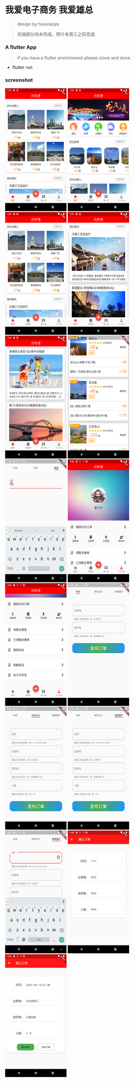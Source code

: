 # 我爱电子商务 我爱雄总 
> design by huoxiaoye

> 后端部分尚未完成，预计本周三之前完成.

### A flutter App
> if you hava a flutter environment please clone and done
* flutter run

### screenshot

<img src="./images/1.png" width="200" height="400">
<img src="./images/2.png" width="200" height="400">
<img src="./images/3.png" width="200" height="400">
<img src="./images/4.png" width="200" height="400">
<img src="./images/5.png" width="200" height="400">
<img src="./images/6.png" width="200" height="400">
<img src="./images/7.png" width="200" height="400">
<img src="./images/8.png" width="200" height="400">
<img src="./images/9.png" width="200" height="400">
<img src="./images/10.png" width="200" height="400">
<img src="./images/11.png" width="200" height="400">
<img src="./images/12.png" width="200" height="400">
<img src="./images/13.png" width="200" height="400">
<img src="./images/14.png" width="200" height="400">
<img src="./images/15.png" width="200" height="400">
